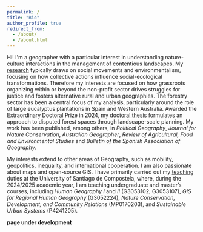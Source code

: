 ```yaml
---
permalink: /
title: "Bio"
author_profile: true
redirect_from: 
  - /about/
  - /about.html
---
```


Hi! I'm a geographer with a particular interest in understanding nature-culture interactions in the management of contentious landscapes. My [research](https://investigacion.usc.gal/investigadores/844832/detalle) typically draws on social movements and environmentalism, focusing on how collective actions influence social-ecological transformations. Therefore my interests are focused on how grassroots organizing within or beyond the non-profit sector drives struggles for justice and fosters alternative rural and urban geographies. The forestry sector has been a central focus of my analysis, particularly around the role of large eucalyptus plantations in Spain and Western Australia. Awarded the Extraordinary Doctoral Prize in 2024, my [doctoral thesis](https://minerva.usc.es/entities/publication/4ef3d3fb-820c-4d83-bf05-1f6423c6595b) formulates an approach to disputed forest spaces through landscape-scale planning. My work has been published, among others, in _Political Geography_, _Journal for Nature Conservation_, _Australian Geographer_, _Review of Agricultural, Food and Environmental Studies_ and _Bulletin of the Spanish Association of Geography_.

My interests extend to other areas of Geography, such as mobility, geopolitics, inequality, and international cooperation. I am also passionate about maps and open-source GIS. I have primarily carried out my [teaching](https://www.usc.gal/gl/departamento/xeografia/directorio/diego-cidras-fernandez-358206) duties at the University of Santiago de Compostela, where, during the 2024/2025 academic year, I am teaching undergraduate and master’s courses, including _Human Geography I_ and _II_ (G3053102, G3053107), _GIS for Regional Human Geography_ (G3052224), _Nature Conservation, Development, and Community Relations_ (MP0170203), and _Sustainable Urban Systems_ (P4241205).


**page under development**
